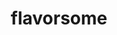 ---
title: flavorsome
description: books i would read again
image:

# Badge style
style:
    background: "#2a9d8f"
    color: "#fff"
---